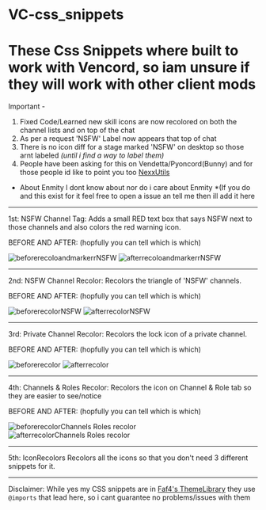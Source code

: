 # VC-css_snippets
# These Css Snippets where built to work with Vencord, so iam unsure if they will work with other client mods

Important - 
1. Fixed Code/Learned new skill icons are now recolored on both the channel lists and on top of the chat
2. As per a request 'NSFW' Label now appears that top of chat
3. There is no icon diff for a stage marked 'NSFW' on desktop so those arnt labeled *(until i find a way to label them)*
4. People have been asking for this on Vendetta/Pyoncord(Bunny) and for those people id like to point you too [NexxUtils](https://bunny.nexpid.xyz/nexxutils/)
- About Enmity
I dont know about nor do i care about Enmity *(If you do and this exist for it feel free to open a issue an tell me then ill add it here 

----

1st: NSFW Channel Tag:
Adds a small RED text box that says NSFW next to those channels and also colors the red warning icon.

BEFORE AND AFTER:
(hopfully you can tell which is which)

![beforerecoloandmarkerrNSFW](https://cdn.nest.rip/uploads/0a42a8f3-3bfb-4ce0-95f9-0cd59ec5ae32.png)
![afterrecoloandmarkerrNSFW](https://cdn.nest.rip/uploads/591db449-e2ab-4376-95b9-a10b2d1a4a90.png)


----

2nd: NSFW Channel Recolor:
Recolors the triangle of 'NSFW' channels.

BEFORE AND AFTER:
(hopfully you can tell which is which)

![beforerecolorNSFW](https://github.com/KrstlSkll69/vc-snippets/assets/150982280/d3b57ff4-bb3d-40fa-a642-11f1741cd9a4)
![afterrecolorNSFW](https://cdn.nest.rip/uploads/0b99386d-180c-41a1-bca6-722150077f3d.png)


----

3rd: Private Channel Recolor:
Recolors the lock icon of a private channel.

BEFORE AND AFTER:
(hopfully you can tell which is which)

![beforerecolor](https://cdn.nest.rip/uploads/0f153f1c-b5cb-4197-a118-4f51ced76805.png)
![afterrecolor](https://cdn.nest.rip/uploads/31c36485-10ab-497b-82a0-b6f0e609e9af.png)

---- 

4th: Channels & Roles Recolor:
Recolors the icon on Channel & Role tab so they are easier to see/notice

BEFORE AND AFTER:
(hopfully you can tell which is which)

![beforerecolorChannels Roles recolor](https://cdn.nest.rip/uploads/d3102314-0165-409e-9da5-7888747f0a58.png)
![afterrecolorChannels Roles recolor](https://cdn.nest.rip/uploads/b6ff195c-b757-4bc2-bada-57d4936bae0a.png)

----

5th: IconRecolors
Recolors all the icons so that you don't need 3 different snippets for it.

----
 
Disclaimer: While yes my CSS snippets are in [Faf4's ThemeLibrary](https://github.com/Faf4a/ThemeLibrary) they use `@imports` that lead here, so i cant guarantee no problems/issues with them




